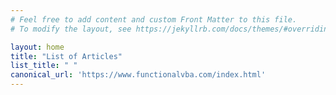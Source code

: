 ```yaml
---
# Feel free to add content and custom Front Matter to this file.
# To modify the layout, see https://jekyllrb.com/docs/themes/#overriding-theme-defaults

layout: home
title: "List of Articles"
list_title: " "
canonical_url: 'https://www.functionalvba.com/index.html'
---
```

